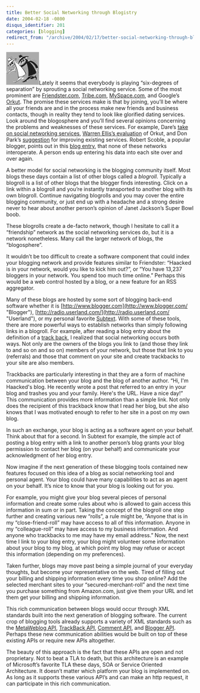 ```yaml
---
title: Better Social Networking through Blogistry
date: 2004-02-18 -0800
disqus_identifier: 201
categories: [blogging]
redirect_from: "/archive/2004/02/17/better-social-networking-through-blogistry.aspx/"
---
```


![agent](/images/agent.jpg)Lately it seems that everybody is playing “six-degrees of separation” by sprouting a social networking service.
Some of the most prominent are [Friendster.com](http://www.friendster.com/ "Now Defunct Friendster Website"),
[Tribe.com](http://www.tribe.com/ "Tribe website"), [MySpace.com](http://www.myspace.com/ "MySpace"), and Google’s
[Orkut](http://www.orkut.com/ "Orkut"). The promise these services make
is that by joining, you’ll be where all your friends are and in the
process make new friends and business contacts, though in reality they
tend to look like glorified dating services. Look around the blogosphere
and you’ll find several opinions concerning the problems and weaknesses
of these services. For example, Dare’s [take on social networking
services](http://www.25hoursaday.com/weblog/PermaLink.aspx?guid=ad4e2abb-9893-4d17-ab93-33046b7a7d3e "dare's opinion of social software"),
[Warren Ellis’s
evaluation](http://www.diepunyhumans.com/archives/006968.html) of Orkut,
and Don Park’s
[suggestion](http://www.docuverse.com/blog/donpark/EntryViewPage.aspx?guid=6080f857-4784-4679-8e41-c6881ed933ce "Don Park's Suggestion")
for improving existing services. Robert Scoble, a popular blogger,
points out in this [blog
entry](http://radio.weblogs.com/0001011/2004/02/07.html#a6481 "Social Networks Don't Interoperate"),
that none of these networks interoperate. A person ends up entering his
data into each site over and over again.

A better model for social networking is the blogging community itself.
Most blogs these days contain a list of other blogs called a *blogroll*.
Typically a blogroll is a list of other blogs that the blogger finds
interesting. Click on a link within a blogroll and you’re instantly
transported to another blog with its own blogroll. Continue navigating
blogrolls and you may cover the entire blogging community, or just end
up with a headache and a strong desire never to hear about another
person’s opinion of Janet Jackson’s Super Bowl boob.

These blogrolls create a de-facto network, though I hesitate to call it
a “friendship” network as the social networking services do, but it is a
network nonetheless. Many call the larger network of blogs, the
“blogosphere”.

It wouldn’t be too difficult to create a software component that could
index your blogging network and provide features similar to Friendster:
“Haacked is in your network, would you like to kick him out?”, or “You
have 13,237 bloggers in your network. You spend too much time online.”
Perhaps this would be a web control hosted by a blog, or a new feature
for an RSS aggregator.

Many of these blogs are hosted by some sort of blogging back-end
software whether it is
[http://www.blogger.com](http://www.blogger.com/ "Blogger"),
[http://radio.userland.com/](http://radio.userland.com/ "Userland"), or
my personal favorite [Subtext](http://subtextproject.com/ "Subtext").
With some of these tools, there are more powerful ways to establish
networks than simply following links in a blogroll. For example, after
reading a blog entry about the definition of a [track
back](http://scottwater.com/blog/archive/2004/02/06/Trackbacks.aspx "definition of a track back"),
I realized that social networking occurs both ways. Not only are the
owners of the blogs you link to (and those they link to and so on and so
on) members of your network, but those that link to you (referrals) and
those that comment on your site and create trackbacks to your site are
also members.

Trackbacks are particularly interesting in that they are a form of
machine communication between your blog and the blog of another author.
“Hi, I'm Haacked's blog. He recently wrote a post that referred to an
entry in your blog and trashes you and your family. Here's the URL. Have
a nice day!” This communication provides more information than a simple
link. Not only does the recipient of this trackback know that I read her
blog, but she also knows that I was motivated enough to refer to her
site in a post on my own blog.

In such an exchange, your blog is acting as a software agent on your
behalf. Think about that for a second. In Subtext for example, the
simple act of posting a blog entry with a link to another person’s blog
grants your blog permission to contact her blog (on your behalf) and
communicate your acknowledgment of her blog entry.

Now imagine if the next generation of these blogging tools contained new
features focused on this idea of a blog as social networking tool and
personal agent. Your blog could have many capabilities to act as an
agent on your behalf. It’s nice to know that your blog is looking out
for you.

For example, you might give your blog several pieces of personal
information and create some rules about who is allowed to gain access
this information in sum or in part. Taking the concept of the blogroll
one step further and creating various new “rolls”, a rule might be,
“Anyone that is in my “close-friend-roll” may have access to all of this
information. Anyone in my “colleague-roll” may have access to my
business information. And anyone who trackbacks to me may have my email
address.” Now, the next time I link to your blog entry, your blog might
volunteer some information about your blog to my blog, at which point my
blog may refuse or accept this information (depending on my
preferences).

Taken further, blogs may move past being a simple journal of your
everyday thoughts, but become your representative on the web. Tired of
filling out your billing and shipping information every time you shop
online? Add the selected merchant sites to your “secured-merchant-roll”
and the next time you purchase something from Amazon.com, just give them
your URL and let them get your billing and shipping information.

This rich communication between blogs would occur through XML standards
built into the next generation of blogging software. The current crop of
blogging tools already supports a variety of XML standards such as the
[MetaWeblog API](http://www.xmlrpc.com/metaWeblogApi "Metaweblog API"),
[TrackBack
API](http://www.movabletype.org/docs/mttrackback.html "Trackback API"),
[Comment API](http://wellformedweb.org/story/9 "Comment API"), and
[Blogger
API](http://www.blogger.com/developers/api/1_docs/ "Blogger API").
Perhaps these new communication abilities would be built on top of these
existing APIs or require new APIs altogether.

The beauty of this approach is the fact that these APIs are open and not
proprietary. Not to beat a TLA to death, but this architecture is an
example of Microsoft’s favorite TLA these days, SOA or Service Oriented
Architecture. It doesn’t matter which platform your blog is implemented
on. As long as it supports these various API’s and can make an http
request, it can participate in this rich communication.
